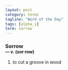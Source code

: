 ```yaml
---
layout: post
category: terms
tagline: "Word of the Day"
tags: [alpha_s]
term: sorrow
---
```


<h3>Sorrow<br/> <small>&mdash; v. (sor<span>&middot;</span>row)</small></h3>
<p><ol><li>to cut a groove in wood</li>
</ol></p>
